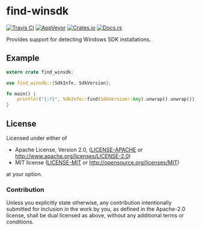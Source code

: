 # find-winsdk

[![Travis CI](https://travis-ci.com/FaultyRAM/find-winsdk.svg)][1]
[![AppVeyor](https://ci.appveyor.com/api/projects/status/t9b8mlp7y1ro06q4?retina=true&svg=true)][2]
[![Crates.io](https://img.shields.io/crates/v/find-winsdk.svg)][3]
[![Docs.rs](https://docs.rs/find-winsdk/badge.svg)][4]

Provides support for detecting Windows SDK installations.

## Example

```rust
extern crate find_winsdk;

use find_winsdk::{SdkInfo, SdkVersion};

fn main() {
    println!("{:?}", SdkInfo::find(SdkVersion::Any).unwrap().unwrap());
}
```

## License

Licensed under either of

* Apache License, Version 2.0,
  ([LICENSE-APACHE](LICENSE-APACHE) or http://www.apache.org/licenses/LICENSE-2.0)
* MIT license ([LICENSE-MIT](LICENSE-MIT) or http://opensource.org/licenses/MIT)

at your option.

### Contribution

Unless you explicitly state otherwise, any contribution intentionally
submitted for inclusion in the work by you, as defined in the Apache-2.0
license, shall be dual licensed as above, without any additional terms or
conditions.

[1]: https://travis-ci.com/FaultyRAM/find-winsdk
[2]: https://ci.appveyor.com/project/FaultyRAM/find-winsdk
[3]: https://crates.io/crates/find-winsdk
[4]: https://docs.rs/find-winsdk
